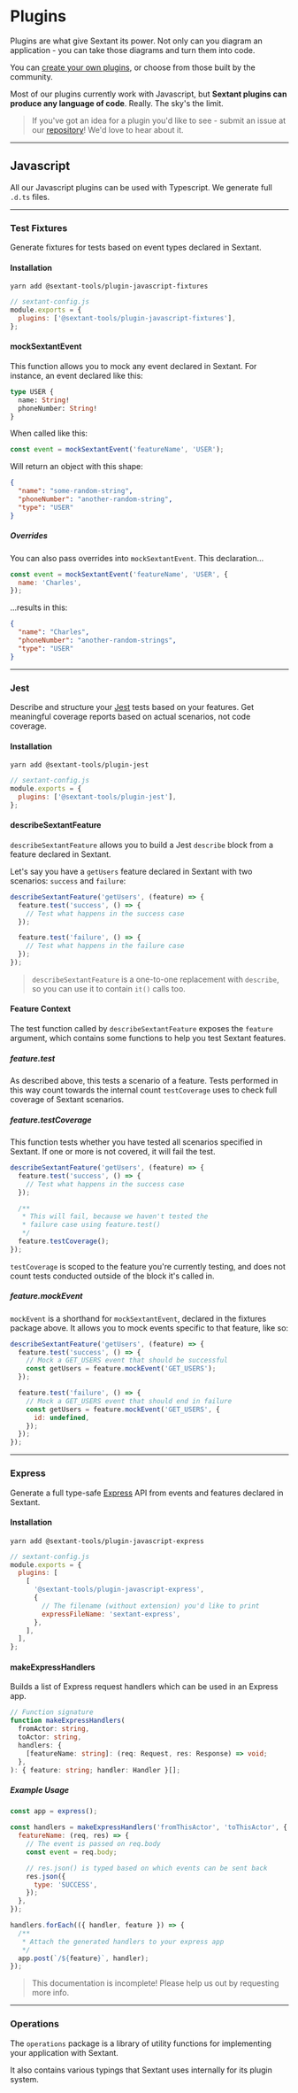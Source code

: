 # Plugins

Plugins are what give Sextant its power. Not only can you diagram an application - you can take those diagrams and turn them into code.

You can [create your own plugins](advanced#creating-a-plugin), or choose from those built by the community.

Most of our plugins currently work with Javascript, but **Sextant plugins can produce any language of code**. Really. The sky's the limit.

> If you've got an idea for a plugin you'd like to see - submit an issue at our [repository](https://github.com/mattpocock/sextant)! We'd love to hear about it.

---

## Javascript

All our Javascript plugins can be used with Typescript. We generate full `.d.ts` files.

---

### Test Fixtures

Generate fixtures for tests based on event types declared in Sextant.

#### Installation

`yarn add @sextant-tools/plugin-javascript-fixtures`

```js
// sextant-config.js
module.exports = {
  plugins: ['@sextant-tools/plugin-javascript-fixtures'],
};
```

#### mockSextantEvent

This function allows you to mock any event declared in Sextant. For instance, an event declared like this:

```graphql
type USER {
  name: String!
  phoneNumber: String!
}
```

When called like this:

```js
const event = mockSextantEvent('featureName', 'USER');
```

Will return an object with this shape:

```json
{
  "name": "some-random-string",
  "phoneNumber": "another-random-string",
  "type": "USER"
}
```

##### Overrides

You can also pass overrides into `mockSextantEvent`. This declaration...

```js
const event = mockSextantEvent('featureName', 'USER', {
  name: 'Charles',
});
```

...results in this:

```json
{
  "name": "Charles",
  "phoneNumber": "another-random-strings",
  "type": "USER"
}
```

---

### Jest

Describe and structure your [Jest](https://jestjs.io/) tests based on your features. Get meaningful coverage reports based on actual scenarios, not code coverage.

#### Installation

`yarn add @sextant-tools/plugin-jest`

```js
// sextant-config.js
module.exports = {
  plugins: ['@sextant-tools/plugin-jest'],
};
```

#### describeSextantFeature

`describeSextantFeature` allows you to build a Jest `describe` block from a feature declared in Sextant.

Let's say you have a `getUsers` feature declared in Sextant with two scenarios: `success` and `failure`:

```js
describeSextantFeature('getUsers', (feature) => {
  feature.test('success', () => {
    // Test what happens in the success case
  });

  feature.test('failure', () => {
    // Test what happens in the failure case
  });
});
```

> `describeSextantFeature` is a one-to-one replacement with `describe`, so you can use it to contain `it()` calls too.

#### Feature Context

The test function called by `describeSextantFeature` exposes the `feature` argument, which contains some functions to help you test Sextant features.

##### feature.test

As described above, this tests a scenario of a feature. Tests performed in this way count towards the internal count `testCoverage` uses to check full coverage of Sextant scenarios.

##### feature.testCoverage

This function tests whether you have tested all scenarios specified in Sextant. If one or more is not covered, it will fail the test.

```js
describeSextantFeature('getUsers', (feature) => {
  feature.test('success', () => {
    // Test what happens in the success case
  });

  /**
   * This will fail, because we haven't tested the
   * failure case using feature.test()
   */
  feature.testCoverage();
});
```

`testCoverage` is scoped to the feature you're currently testing, and does not count tests conducted outside of the block it's called in.

##### feature.mockEvent

`mockEvent` is a shorthand for `mockSextantEvent`, declared in the fixtures package above. It allows you to mock events specific to that feature, like so:

```js
describeSextantFeature('getUsers', (feature) => {
  feature.test('success', () => {
    // Mock a GET_USERS event that should be successful
    const getUsers = feature.mockEvent('GET_USERS');
  });

  feature.test('failure', () => {
    // Mock a GET_USERS event that should end in failure
    const getUsers = feature.mockEvent('GET_USERS', {
      id: undefined,
    });
  });
});
```

---

### Express

Generate a full type-safe [Express](https://expressjs.com/) API from events and features declared in Sextant.

#### Installation

`yarn add @sextant-tools/plugin-javascript-express`

```js
// sextant-config.js
module.exports = {
  plugins: [
    [
      '@sextant-tools/plugin-javascript-express',
      {
        // The filename (without extension) you'd like to print
        expressFileName: 'sextant-express',
      },
    ],
  ],
};
```

#### makeExpressHandlers

Builds a list of Express request handlers which can be used in an Express app.

```ts
// Function signature
function makeExpressHandlers(
  fromActor: string,
  toActor: string,
  handlers: {
    [featureName: string]: (req: Request, res: Response) => void;
  },
): { feature: string; handler: Handler }[];
```

##### Example Usage

```js
const app = express();

const handlers = makeExpressHandlers('fromThisActor', 'toThisActor', {
  featureName: (req, res) => {
    // The event is passed on req.body
    const event = req.body;

    // res.json() is typed based on which events can be sent back
    res.json({
      type: 'SUCCESS',
    });
  },
});

handlers.forEach(({ handler, feature }) => {
  /**
   * Attach the generated handlers to your express app
   */
  app.post(`/${feature}`, handler);
});
```

> This documentation is incomplete! Please help us out by requesting more info.

---

### Operations

The `operations` package is a library of utility functions for implementing your application with Sextant.

It also contains various typings that Sextant uses internally for its plugin system.
